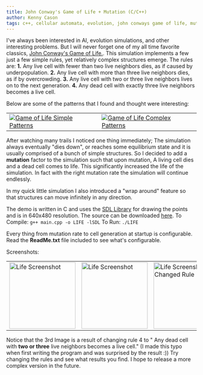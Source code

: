 ```yaml
---
title: John Conway's Game of Life + Mutation (C/C++)
author: Kenny Cason
tags: c++, cellular automata, evolution, john conways game of life, mutation, self-organization, simulation
---
```


I've always been interested in AI, evolution simulations, and other interesting problems. But I will never forget one of my all time favorite classics, <a href="http://en.wikipedia.org/wiki/Conway%27s_Game_of_Life" target="_blank">John Conway's Game of Life.</a>.
This simulation implements a few just a few simple rules, yet relatively complex structures emerge.
The rules are:
<b>1.</b> Any live cell with fewer than two live neighbors dies, as if caused by underpopulation.
<b>2.</b> Any live cell with more than three live neighbors dies, as if by overcrowding.
<b>3.</b> Any live cell with two or three live neighbors lives on to the next generation.
<b>4.</b> Any dead cell with exactly three live neighbors becomes a live cell.

Below are some of the patterns that I found and thought were interesting:
<table><tr><td><a href="http://kennycason.com/code/c/Life/Life-SimplePatterns.png" target="_blank"><img src="http://kennycason.com/code/c/Life/Life-SimplePatterns.png" alt="Game of Life Simple Patterns" /></td>
<td><a href="http://kennycason.com/code/c/Life/Life-ComplexPatterns.png" target="_blank"><img src="http://kennycason.com/code/c/Life/Life-ComplexPatterns.png" alt="Game of Life Complex Patterns" /></td></tr></table>

After watching many trails I noticed one thing immediately; The simulation always eventually "dies down", or reaches some equilibrium state and it is usually comprised of a bunch of simple structures. So I decided to add a <b>mutation</b> factor to the simulation such that upon mutation, A living cell dies and a dead cell comes to life. This significantly increased the life of the simulation. In fact with the right mutation rate the simulation will continue endlessly. 

In my quick little simulation I also introduced a "wrap around" feature so that structures can move infinitely in any direction.

The demo is written in C and uses the <a href="http://www.libsdl.org"  target="_blank">SDL Library</a> for drawing the points and is in 640x480 resolution. The source can be downloaded <a href="/code/c/Life/Life.zip">here</a>.
To Compile:
<code>g++ main.cpp -o LIFE -lSDL</code>
To Run:
<code>./LIFE</code>

Every thing from mutation rate to cell generation at startup is configurable. Read the <b>ReadMe.txt</b> file included to see what's configurable.

Screenshots:
<table><tr><td><a href="http://kennycason.com/code/c/Life/Life-1.png" target="_blank"><img src="http://kennycason.com/code/c/Life/Life-1.png" alt="Life Screenshot"  width="175"/></td>
<td><a href="http://kennycason.com/code/c/Life/Life-2.png" target="_blank"><img src="http://kennycason.com/code/c/Life/Life-2.png" alt="Life Screenshot"  width="175" /></td><td><a href="http://kennycason.com/code/c/Life/Life-ChangedRules.png" target="_blank"><img src="http://kennycason.com/code/c/Life/Life-ChangedRules.png" alt="Life Screenshot Changed Rule"  width="175" /></td></tr></table>

Notice that the 3rd Image is a result of changing rule 4 to " Any dead cell with <b>two or three</b> live neighbors becomes a live cell." (I made this typo when first writing the program and was surprised by the result :)) Try changing the rules and see what results you find. 
I hope to release a more complex version in the future.